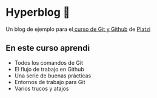 # Hyperblog 💚
Un blog de ejemplo para el[ curso de Git y Github](https://platzi.com/cursos/git-github/ " curso de Git y Github") de [Platzi](https://platzi.com/ "Platzi")

## En este curso aprendi
* Todos los comandos de Git
* El flujo de trabajo en Github
* Una serie de buenas prácticas
* Entornos de trabajo para Git
* Varios trucos y atajos